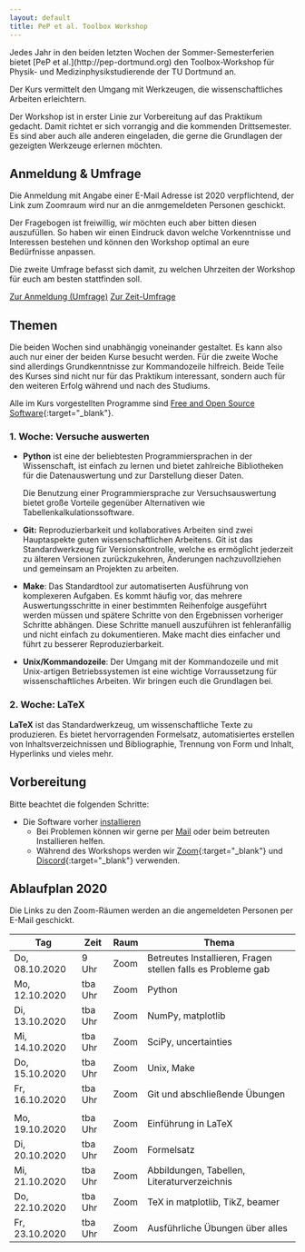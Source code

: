 ```yaml
---
layout: default
title: PeP et al. Toolbox Workshop
---
```


<p class="lead" markdown="1">
Jedes Jahr in den beiden letzten Wochen der Sommer-Semesterferien bietet [PeP et al.](http://pep-dortmund.org) den Toolbox-Workshop für Physik- und Medizinphysikstudierende der TU Dortmund an.
</p>

Der Kurs vermittelt den Umgang mit Werkzeugen, die wissenschaftliches Arbeiten erleichtern.

Der Workshop ist in erster Linie zur Vorbereitung auf das Praktikum gedacht.
Damit richtet er sich vorrangig and die kommenden Drittsemester.
Es sind aber auch alle anderen eingeladen, die gerne die Grundlagen der gezeigten Werkzeuge erlernen möchten.


## Anmeldung & Umfrage
Die Anmeldung mit Angabe einer E-Mail Adresse ist 2020 verpflichtend,
der Link zum Zoomraum wird nur an die anmgemeldeten Personen geschickt.

Der Fragebogen ist freiwillig, wir möchten euch aber bitten diesen auszufüllen.
So haben wir einen Eindruck davon welche Vorkenntnisse und Interessen bestehen
und können den Workshop optimal an eure Bedürfnisse anpassen.
<!--
Zudem würden wir gerne wissen, wie viel Interesse am Workshop besteht und
ob ihr bereits Erfahrungen mit den Werkzeugen gesammelt habt.
Wir haben daher einen Fragebogen zusammengestellt und möchten euch bitten diesen auszufüllen.
So haben wir einen Eindruck davon,
wie viele Teilnehmer es geben wird und können den Workshop optimal an eure Bedürfnisse anpassen.
-->

Die zweite Umfrage befasst sich damit, zu welchen Uhrzeiten der Workshop
für euch am besten stattfinden soll.

<div class="text-center mb-3">
<a target="_blank" role="button" class="btn btn-primary" href="https://registration.pep-dortmund.org/events/4/registration/">Zur Anmeldung (Umfrage)</a>
<a target="_blank" role="button" class="btn btn-primary" href="https://forms.gle/kA4DSByw7Tcd8fi8A">Zur Zeit-Umfrage</a>
</div>

<!--
## Feedback 2020

Wir würden gerne Feedback von euch sammeln, um den Workshop beim nächsten Mal verbessern zu können.
Füllt bitte den Feedback-Bogen (ggf. auch mehrmals) aus.

<div class="text-center">
<a type="button" class="btn btn-primary" href="https://docs.google.com/forms/d/e/1FAIpQLScbo52AI3tE_TDHuqLhgmOiQe3hki2Eaa45OAY4KhBu7w0ZYA/viewform">Zum Toolbox-Feedback (erste Woche)</a>
<a type="button" class="btn btn-primary" href="https://docs.google.com/forms/d/e/1FAIpQLSd03lt-KjCkZ7ZwH6X9zeWAfoXzHD9yUwfRwVM2I785-LLpPw/viewform">Zum LaTeX-Feedback (zweite Woche)</a>
</div>
-->


## Themen

Die beiden Wochen sind unabhängig voneinander gestaltet.
Es kann also auch nur einer der beiden Kurse besucht werden.
Für die zweite Woche sind allerdings Grundkenntnisse zur Kommandozeile hilfreich.
Beide Teile des Kurses sind nicht nur für das Praktikum interessant, sondern auch für den weiteren Erfolg während und nach des Studiums.

Alle im Kurs vorgestellten Programme sind [Free and Open Source Software](https://en.wikipedia.org/wiki/Free_and_open-source_software){:target="_blank"}.


### 1. Woche: Versuche auswerten

* **Python** ist eine der beliebtesten Programmiersprachen in der Wissenschaft, ist einfach zu lernen und bietet zahlreiche Bibliotheken für die Datenauswertung und zur Darstellung dieser Daten.

  Die Benutzung einer Programmiersprache zur Versuchsauswertung bietet große Vorteile gegenüber Alternativen wie Tabellenkalkulationssoftware.

* **Git:** Reproduzierbarkeit und kollaboratives Arbeiten sind zwei Hauptaspekte guten wissenschaftlichen Arbeitens.
  Git ist das Standardwerkzeug für Versionskontrolle, welche es ermöglicht jederzeit zu älteren Versionen zurückzukehren, Änderungen nachzuvollziehen und gemeinsam an Projekten zu arbeiten.

* **Make**: Das Standardtool zur automatiserten Ausführung von komplexeren Aufgaben.
  Es kommt häufig vor, das mehrere Auswertungsschritte in einer bestimmten Reihenfolge ausgeführt werden müssen und spätere Schritte von den Ergebnissen vorheriger Schritte abhängen. Diese Schritte manuell auszuführen ist fehleranfällig und nicht einfach zu dokumentieren. Make macht dies einfacher und führt zu besserer Reproduzierbarkeit.

* **Unix/Kommandozeile**: Der Umgang mit der Kommandozeile und mit Unix-artigen Betriebssystemen ist eine wichtige Vorraussetzung für wissenschaftliches Arbeiten. Wir bringen euch die Grundlagen bei.


### 2. Woche: LaTeX

**LaTeX** ist das Standardwerkzeug, um wissenschaftliche Texte zu produzieren.
Es bietet hervorragenden Formelsatz, automatisiertes erstellen von Inhaltsverzeichnissen und Bibliographie, Trennung von Form und Inhalt, Hyperlinks und vieles mehr.

## Vorbereitung

Bitte beachtet die folgenden Schritte:

- Die Software vorher [installieren](/install)
    - Bei Problemen können wir gerne per [Mail](about.html) oder beim betreuten Installieren helfen.
    - Während des Workshops werden wir [Zoom](https://tu-dortmund.zoom.us/){:target="_blank"} und
      [Discord](https://discord.com/new/download){:target="_blank"} verwenden.
<!-- - Einen Laptop mitbringen, eine begrenzte Anzahl Laptops kann auch von uns gestellt werden -->
<!--  - Verlängerungskabel/Mehrfachstecker mitbringen (falls möglich) -->

<!-- - Bei Interesse am betreuten Installieren am Freitag eine kurze [Mail](mailto:toolbox-pep-dortmund@googlegroups.com) an uns mit dem Grund der Teilnahme:
    - Programme Installieren: Windows/Mac/Linux
    - Dualboot -->


## Ablaufplan 2020
Die Links zu den Zoom-Räumen werden an die angemeldeten Personen per E-Mail geschickt.
<table class="table table-hover">
<thead>
  <tr>
  <th>Tag</th>
  <th>Zeit</th>
  <th>Raum</th>
  <th>Thema</th>
  </tr>
</thead>
<tbody>
  <tr>
  <td>Do, 08.10.2020</td>
  <td>9 Uhr</td>
  <td>Zoom</td>
  <td>Betreutes Installieren, Fragen stellen falls es Probleme gab
   <!---/ Umstieg auf Linux für Interessenten--->
   </td>
  </tr>
  <tr>
  <td>Mo, 12.10.2020</td>
  <td>tba Uhr</td>
  <td>Zoom</td>
  <td>Python</td>
  </tr>
  <tr>
  <td>Di, 13.10.2020</td>
  <td>tba Uhr</td>
  <td>Zoom</td>
  <td>NumPy, matplotlib</td>
  </tr>
  <tr>
  <td>Mi, 14.10.2020</td>
  <td>tba Uhr</td>
  <td>Zoom</td>
  <td>SciPy, uncertainties</td>
  </tr>
  <tr>
  <td>Do, 15.10.2020</td>
  <td>tba Uhr</td>
  <td>Zoom</td>
  <td>Unix, Make</td>
  </tr>
  <tr>
  <td>Fr, 16.10.2020</td>
  <td>tba Uhr</td>
  <td>Zoom</td>
  <td>Git und abschließende Übungen</td>
  </tr>
  <tr>
  <td></td>
  <td></td>
  <td></td>
  <td></td>
  </tr>
  <tr>
  <td>Mo, 19.10.2020</td>
  <td>tba Uhr</td>
  <td>Zoom</td>
  <td>Einführung in LaTeX</td>
  </tr>
  <tr>
  <td>Di, 20.10.2020</td>
  <td>tba Uhr</td>
  <td>Zoom</td>
  <td>Formelsatz</td>
  </tr>
  <tr>
  <td>Mi, 21.10.2020</td>
  <td>tba Uhr</td>
  <td>Zoom</td>
  <td>Abbildungen, Tabellen, Literaturverzeichnis</td>
  </tr>
  <tr>
  <td>Do, 22.10.2020</td>
  <td>tba Uhr</td>
  <td>Zoom</td>
  <td>TeX in matplotlib, TikZ, beamer</td>
  </tr>
  <tr>
  <td>Fr, 23.10.2020</td>
  <td>tba Uhr</td>
  <td>Zoom</td>
  <td>Ausführliche Übungen über alles</td>
  </tr>
</tbody>
</table>
